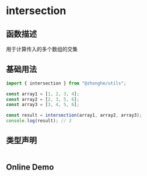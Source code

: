 # intersection

## 函数描述

用于计算传入的多个数组的交集

## 基础用法

```ts
import { intersection } from "@zhonghe/utils";

const array1 = [1, 2, 3, 4];
const array2 = [2, 3, 5, 6];
const array3 = [3, 4, 5, 6];

const result = intersection(array1, array2, array3);
console.log(result); // 3

```

## 类型声明

```ts

```

## Online Demo
